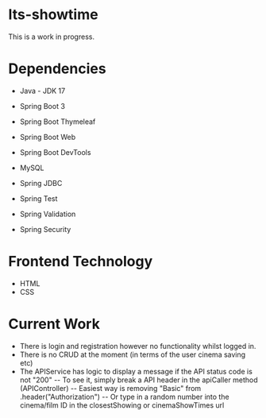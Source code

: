 # Its-showtime
 This is a work in progress. 
# Dependencies
- Java - JDK 17

- Spring Boot 3

- Spring Boot Thymeleaf

- Spring Boot Web

- Spring Boot DevTools

- MySQL 

- Spring JDBC

- Spring Test

- Spring Validation

- Spring Security

# Frontend Technology
- HTML
- CSS

# Current Work
- There is login and registration however no functionality whilst logged in.
- There is no CRUD at the moment (in terms of the user cinema saving etc)
- The APIService has logic to display a message if the API status code is not "200"
-- To see it, simply break a API header in the apiCaller method (APIController)
-- Easiest way is removing "Basic" from .header("Authorization")
-- Or type in a random number into the cinema/film ID in the closestShowing or cinemaShowTimes url